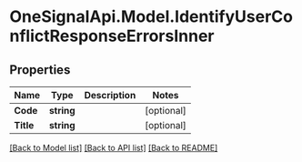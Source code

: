 # OneSignalApi.Model.IdentifyUserConflictResponseErrorsInner

## Properties

Name | Type | Description | Notes
------------ | ------------- | ------------- | -------------
**Code** | **string** |  | [optional] 
**Title** | **string** |  | [optional] 

[[Back to Model list]](../README.md#documentation-for-models) [[Back to API list]](../README.md#documentation-for-api-endpoints) [[Back to README]](../README.md)

